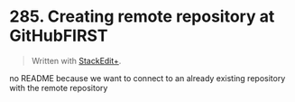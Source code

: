 # 285. Creating remote repository at GitHubFIRST


> Written with [StackEdit+](https://stackedit.net/).


no README because we want to connect to an already existing repository with the remote repository




<!--stackedit_data:
eyJoaXN0b3J5IjpbMTg4NjQxNjc2MywxNTQ4NTA1MDgxXX0=
-->